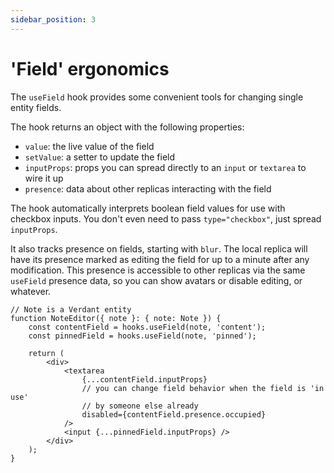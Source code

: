 ```yaml
---
sidebar_position: 3
---
```


# 'Field' ergonomics

The `useField` hook provides some convenient tools for changing single entity fields.

The hook returns an object with the following properties:

- `value`: the live value of the field
- `setValue`: a setter to update the field
- `inputProps`: props you can spread directly to an `input` or `textarea` to wire it up
- `presence`: data about other replicas interacting with the field

The hook automatically interprets boolean field values for use with checkbox inputs. You don't even need to pass `type="checkbox"`, just spread `inputProps`.

It also tracks presence on fields, starting with `blur`. The local replica will have its presence marked as editing the field for up to a minute after any modification. This presence is accessible to other replicas via the same `useField` presence data, so you can show avatars or disable editing, or whatever.

```tsx
// Note is a Verdant entity
function NoteEditor({ note }: { note: Note }) {
	const contentField = hooks.useField(note, 'content');
	const pinnedField = hooks.useField(note, 'pinned');

	return (
		<div>
			<textarea
				{...contentField.inputProps}
				// you can change field behavior when the field is 'in use'
				// by someone else already
				disabled={contentField.presence.occupied}
			/>
			<input {...pinnedField.inputProps} />
		</div>
	);
}
```

